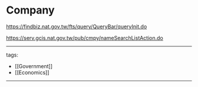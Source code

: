 # Company

https://findbiz.nat.gov.tw/fts/query/QueryBar/queryInit.do

https://serv.gcis.nat.gov.tw/pub/cmpy/nameSearchListAction.do

---
tags:
  - [[Government]]
  - [[Economics]]
  
---